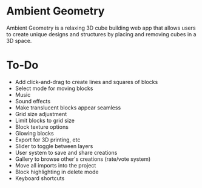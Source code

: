 # Ambient Geometry

Ambient Geometry is a relaxing 3D cube building web app that allows users to create unique designs and structures by placing and removing cubes in a 3D space.


# To-Do

* Add click-and-drag to create lines and squares of blocks
* Select mode for moving blocks
* Music
* Sound effects
* Make translucent blocks appear seamless
* Grid size adjustment
* Limit blocks to grid size
* Block texture options
* Glowing blocks
* Export for 3D printing, etc
* Slider to toggle between layers
* User system to save and share creations
* Gallery to browse other's creations (rate/vote system)
* Move all imports into the project
* Block highlighting in delete mode
* Keyboard shortcuts
